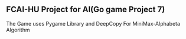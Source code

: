 ## FCAI-HU Project for AI(Go game Project 7)
The Game uses Pygame Library and DeepCopy For MiniMax-Alphabeta Algorithm
